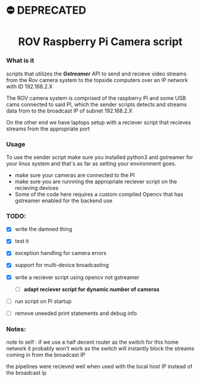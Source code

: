 # ⛔️ DEPRECATED
<h1 align="center">ROV Raspberry Pi Camera script</h1> 

### What is it
scripts that utilizes the ***Gstreamer*** API to send and recieve video streams from the Rov camera system to the topside computers over an IP network with ID 192.168.2.X

The ROV camera system is comprised of the raspberry PI and some USB cams connected to said PI, which the sender scripts detects and streams data from to the broadcast IP of subnet 192.168.2.X

On the other end we have laptops setup with a reciever script that recieves streams from the appropriate port

### Usage
To use the sender script make sure you installed python3 and gstreamer for your linux system and that's as far as setting your environment goes.

 - make sure your cameras are connected to the PI
 - make sure you are runnning the appropriate reciever script on the recieving devices
 - Some of the code here requires a custom compiled Opencv that has gstreamer enabled for the backend use

### TODO:

 - [X] write the damned thing
 - [X] test it
 - [X] exception handling for camera errors
 - [X] support for multi-device broadcasting
 - [X] write a reciever script using opencv not gstreamer
    - [ ] **adapt reciever script for dynamic number of cameras**
 - [ ] run script on Pi startup 
 - [ ] remove uneeded print statements and debug info


 ### Notes:

 note to self : if we use a half decent router as the switch for this home network it probably won't work as the switch will instantly block the streams coming in from the broadcast IP

 the pipelines were recieved well when used with the local host IP instead of the broadcast ip

